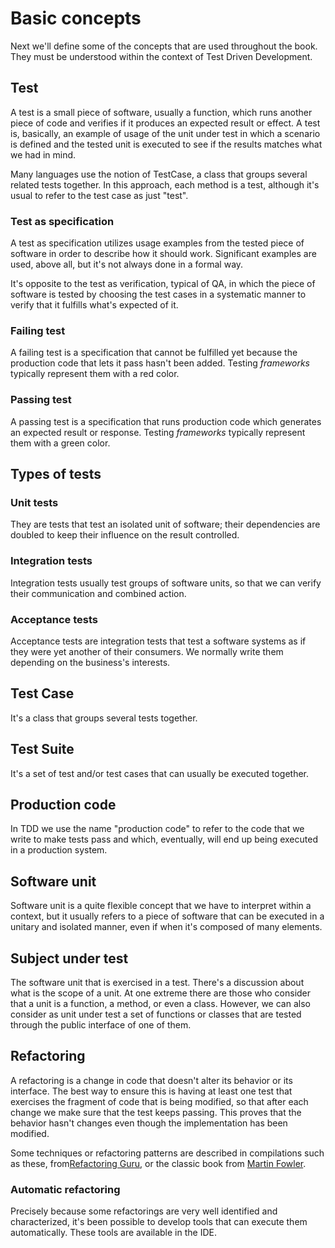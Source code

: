 # Basic concepts

Next we'll define some of the concepts that are used throughout the book. They must be understood within the context of Test Driven Development.

## Test

A test is a small piece of software, usually a function, which runs another piece of code and verifies if it produces an expected result or effect. A test is, basically, an example of usage of the unit under test in which a scenario is defined and the tested unit is executed to see if the results matches what we had in mind.

Many languages use the notion of TestCase, a class that groups several related tests together. In this approach, each method is a test, although it's usual to refer to the test case as just "test".

### Test as specification

A test as specification utilizes usage examples from the tested piece of software in order to describe how it should work. Significant examples are used, above all, but it's not always done in a formal way.

It's opposite to the test as verification, typical of QA, in which the piece of software is tested by choosing the test cases in a systematic manner to verify that it fulfills what's expected of it.

### Failing test
 
A failing test is a specification that cannot be fulfilled yet because the production code that lets it pass hasn't been added. Testing *frameworks* typically represent them with a red color.

### Passing test

A passing test is a specification that runs production code which generates an expected result or response. Testing *frameworks* typically represent them with a green color.

## Types of tests

### Unit tests

They are tests that test an isolated unit of software; their dependencies are doubled to keep their influence on the result controlled.

### Integration tests

Integration tests usually test groups of software units, so that we can verify their communication and combined action.

### Acceptance tests

Acceptance tests are integration tests that test a software systems as if they were yet another of their consumers. We normally write them depending on the business's interests.

## Test Case

It's a class that groups several tests together.

## Test Suite

It's a set of test and/or test cases that can usually be executed together.

## Production code

In TDD we use the name "production code" to refer to the code that we write to make tests pass and which, eventually, will end up being executed in a production system.

## Software unit

Software unit is a quite flexible concept that we have to interpret within a context, but it usually refers to a piece of software that can be executed in a unitary and isolated manner, even if when it's composed of many elements.

## Subject under test

The software unit that is exercised in a test. There's a discussion about what is the scope of a unit. At one extreme there are those who consider that a unit is a function, a method, or even a class. However, we can also consider as unit under test a set of functions or classes that are tested through the public interface of one of them.

## Refactoring

A refactoring is a change in code that doesn't alter its behavior or its interface. The best way to ensure this is having at least one test that exercises the fragment of code that is being modified, so that after each change we make sure that the test keeps passing. This proves that the behavior hasn't changes even though the implementation has been modified.

Some techniques or refactoring patterns are described in compilations such as these, from[Refactoring Guru](https://refactoring.guru/refactoring/catalog), or the classic book from [Martin Fowler](https://martinfowler.com/books/refactoring.html).

### Automatic refactoring

Precisely because some refactorings are very well identified and characterized, it's been possible to develop tools that can execute them automatically. These tools are available in the IDE.

